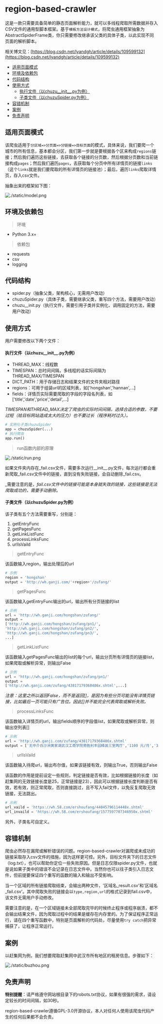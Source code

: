 # region-based-crawler

这是一款只需要具备简单的静态页面解析能力，就可以多线程爬取所需数据并存入CSV文件的通用型脚本框架。基于`模板方法设计模式`，将爬虫通用框架抽象为AbstractSpiderFrame类，你只需要修改继承该父类的具体子类，以此实现不同页面的解析脚本。

相关博文见：[https://blog.csdn.net/lyandgh/article/details/109599132](https://blog.csdn.net/lyandgh/article/details/109599132)

<!-- MarkdownTOC autolink='true' autoanchor='true' -->

- [适用页面模式](#%E9%80%82%E7%94%A8%E9%A1%B5%E9%9D%A2%E6%A8%A1%E5%BC%8F)
- [环境及依赖包](#%E7%8E%AF%E5%A2%83%E5%8F%8A%E4%BE%9D%E8%B5%96%E5%8C%85)
- [代码结构](#%E4%BB%A3%E7%A0%81%E7%BB%93%E6%9E%84)
- [使用方式](#%E4%BD%BF%E7%94%A8%E6%96%B9%E5%BC%8F)
	- [执行文件（以chuzu__init__.py为例）](#%E6%89%A7%E8%A1%8C%E6%96%87%E4%BB%B6%EF%BC%88%E4%BB%A5chuzu__init__py%E4%B8%BA%E4%BE%8B%EF%BC%89)
	- [子类文件（以chuzuSpider.py为例）](#%E5%AD%90%E7%B1%BB%E6%96%87%E4%BB%B6%EF%BC%88%E4%BB%A5chuzuspiderpy%E4%B8%BA%E4%BE%8B%EF%BC%89)
- [容错机制](#%E5%AE%B9%E9%94%99%E6%9C%BA%E5%88%B6)
- [案例](#%E6%A1%88%E4%BE%8B)
- [免责声明](#%E5%85%8D%E8%B4%A3%E5%A3%B0%E6%98%8E)

<!-- /MarkdownTOC -->


<a id="%E9%80%82%E7%94%A8%E9%A1%B5%E9%9D%A2%E6%A8%A1%E5%BC%8F"></a>
## 适用页面模式

该爬虫适用于`分区域=>分页面=>分链接=>目标页面`的模式，具体来说，我们要爬一个城市的所有信息，基本都会分区，我们第一步就是要根据各个区来构成`regions`链接；然后我们遍历这些链接，去获取各个链接的分页数，然后根据分页数和当前链接构成`pages`；然后我们遍历`pages`，去获取每个分页中所有详情页的链接`links`（这个`links`就是我们要爬取的所有详情页的链接池）；最后，遍历`links`爬取详情页，存入csv文件。

抽象出来的框架如下图：

![./static/model.png](./static/model.png)

<a id="%E7%8E%AF%E5%A2%83%E5%8F%8A%E4%BE%9D%E8%B5%96%E5%8C%85"></a>
## 环境及依赖包

>环境

- Python 3.x+

>依赖包

- requests
- csv
- logging

<a id="%E4%BB%A3%E7%A0%81%E7%BB%93%E6%9E%84"></a>
## 代码结构

- spider.py（抽象父类，架构核心，无需用户改动）
- chuzuSpider.py（具体子类，需要继承父类，重写四个方法，需要用户改动）
- chuzu__init.py（执行文件，需要引用子类并实例化、调用固定的方法，需要用户改动）

<a id="%E4%BD%BF%E7%94%A8%E6%96%B9%E5%BC%8F"></a>
## 使用方式

用户需要修改以下两个文件：

<a id="%E6%89%A7%E8%A1%8C%E6%96%87%E4%BB%B6%EF%BC%88%E4%BB%A5chuzu__init__py%E4%B8%BA%E4%BE%8B%EF%BC%89"></a>
#### 执行文件（以chuzu__init__.py为例）

- THREAD_MAX：线程数
- TIMESPAN：总时间间隔，多线程的话实际间隔为 THREAD_MAX/TIMESPAN
- DICT_PATH：用于存储日志和结果文件的文件夹相对路径
- regions：可用于组装url的区域列表，如['hongshan','hannan',...]
- fields：详情页实际需要爬取的字段的字段名列表，如['title','date','price','detail',...]

_TIMESPAN和THREAD_MAX决定了爬虫的实际时间间隔，选择合适的参数，不要过短（给目标网站造成太大的压力）也不要过长（程序耗时过久）。_

```python
# 实例化子类chuzuSpider
app = chuzuSpider(...)
# 执行爬虫
app.run()
```

>run函数内部的原理

![./static/run.png](./static/run.png)

如果文件夹内存在_fail.csv文件，需要多次运行__init__.py文件，每次运行都会重新爬取_fail.csv文件中的链接，直到没有失败链接，会自动删除_fail.csv。

_需要注意的是，_fail.csv文件中的链接可能是本身就失效的链接，这些链接是无法爬取成功的，需要手动删除。_

<a id="%E5%AD%90%E7%B1%BB%E6%96%87%E4%BB%B6%EF%BC%88%E4%BB%A5chuzuspiderpy%E4%B8%BA%E4%BE%8B%EF%BC%89"></a>
#### 子类文件（以chuzuSpider.py为例）

该子类有五个方法需要重写，分别是：

1. getEntryFunc
2. getPagesFunc
3. getLinkListFunc
4. processLinksFunc
5. urlIsVaild

>getEntryFunc

该函数输入region，输出处理后的url

```python
# 示例
region = 'hongshan'
output = 'http://wh.ganji.com/'+region+'/zufang/'
```

>getPagesFunc

该函数输入getEntryFunc输出的url，输出所有分页链接的list

```python
# 示例
url = 'http://wh.ganji.com/hongshan/zufang/'
output = 
['http://wh.ganji.com/hongshan/zufang/pn1/',
'http://wh.ganji.com/hongshan/zufang/pn2/',
'http://wh.ganji.com/hongshan/zufang/pn3/',
...]
```

>getLinkListFunc

该函数输入getPagesFunc输出的list的每个url，输出分页所有详情页的链接list，如果爬取或解析异常，则输出False

```python
# 示例
url = 'http://wh.ganji.com/hongshan/zufang/pn1/'
output = 
['http://wh.ganji.com/zufang/43817179368486x.shtml',...]
```

_注意：这里之所以返回False，而不是返回[]，是因为有些分页可能没有详情页链接，比如最后一页可能只有广告位。因此[]并不能完全代表爬取或解析失败。_

>processLinksFunc

该函数输入详情页的url，输出fields顺序的字段值list，如果爬取或解析异常，则输出空列表[]

```python
# 示例
url = 'http://wh.ganji.com/zufang/43817179368486x.shtml'
output = ['无中介白沙洲黄家湖武汉工商学院旁胜利丰园精装三室两厅','1100 元/月','3室2厅2卫','整租120㎡',...]
```

>urlIsVaild

该函数输入待爬url，输出布尔值，如果该链接有效，则输出True，否则输出False

该函数的作用是提前设定一些规则，判定链接是否有效，比如根据链接的长度（如赶集网的无效链接长度是25，正常链接是23），因此可以根据链接长度判断是否有效，若有效，则正常爬取，否则直接跳过，且不写入fail文件，以免反复爬取无效链接，无法跳出。

```python
# 示例
url_vaild = 'https://wh.58.com/ershoufang/44045796114448x.shtml'
url_invaild = 'https://wh.58.com/ershoufang/1577597707346950x.shtml'
```

另外，子类名可自定义。

<a id="%E5%AE%B9%E9%94%99%E6%9C%BA%E5%88%B6"></a>
## 容错机制

爬虫必然存在漏爬或解析错误的问题。region-based-crawler对漏爬或未成功的链接采取存入csv文件的措施，因为这样更可控。另外，目标文件夹下的日志文件（log.txt），也可以帮助你定位一些失败原因。但是日志仅限spider.py文件，也就是说如果子类中的错误不会记录在日志文件中。当然你也可以往子类引入日志文件，但前提要保证四个重写的函数的输入和输出不受影响。

当一个区域的所有链接爬取结束，会输出两种文件，'区域名\_result.csv'和'区域名\_fail.csv'。其中爬取失败的链接会以`type,region,url`的格式记录到fail.csv中，该文件无需用户手动修改。

需要注意的是，在一个区域链接未全部爬取完毕的时候终止程序或程序崩溃，都不会输出结果文件，因为爬取过程中的结果是缓存在内存里的。为了保证程序正常运行，请在四个重写函数中，特别是页面解析的代码处，尽量使用`try catch`把异常捕获了，让程序正常运行。

<a id="%E6%A1%88%E4%BE%8B"></a>
## 案例

以赶集网为例，我们想要爬取赶集网中武汉市所有地区的租房信息。步骤如下：

![./static/buzhou.png](./static/buzhou.png)

<a id="%E5%85%8D%E8%B4%A3%E5%A3%B0%E6%98%8E"></a>
## 免责声明

**特别提醒**：请严格遵守网站根目录下的robots.txt协议，如果有很强的需求，请设定较长的时间间隔，如30秒。

region-based-crawler遵循GPL-3.0开源协议，本人对任何人使用该爬虫代码产生的任何后果都不会负责。
